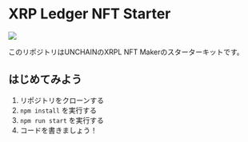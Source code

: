 # XRP Ledger NFT Starter

![](/public/learn-banner.png)

このリポジトリはUNCHAINのXRPL NFT Makerのスターターキットです。

## はじめてみよう

1. リポジトリをクローンする
2. `npm install` を実行する
3. `npm run start` を実行する
4. コードを書きましょう！
